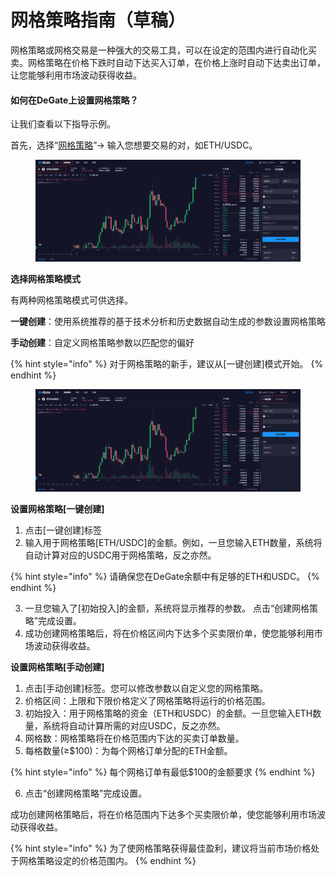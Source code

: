 # 网格策略指南（草稿）

网格策略或网格交易是一种强大的交易工具，可以在设定的范围内进行自动化买卖。网格策略在价格下跌时自动下达买入订单，在价格上涨时自动下达卖出订单，让您能够利用市场波动获得收益。

#### 如何在DeGate上设置网格策略？&#x20;

让我们查看以下指导示例。&#x20;

首先，选择“[网格策略](https://app.degate.com/grid/USDC/ETH)”-> 输入您想要交易的对，如ETH/USDC。

<figure><img src="../.gitbook/assets/截屏2024-02-17 17.23.22.png" alt=""><figcaption></figcaption></figure>

**选择网格策略模式**&#x20;

有两种网格策略模式可供选择。

**一键创建**：使用系统推荐的基于技术分析和历史数据自动生成的参数设置网格策略&#x20;

**手动创建**：自定义网格策略参数以匹配您的偏好&#x20;

{% hint style="info" %}
对于网格策略的新手，建议从\[一键创建]模式开始。
{% endhint %}

<figure><img src="../.gitbook/assets/截屏2024-02-17 17.26.47.png" alt=""><figcaption></figcaption></figure>

**设置网格策略\[一键创建]**&#x20;

1. 点击\[一键创建]标签&#x20;
2. 输入用于网格策略\[ETH/USDC]的金额。例如，一旦您输入ETH数量，系统将自动计算对应的USDC用于网格策略，反之亦然。&#x20;

{% hint style="info" %}
请确保您在DeGate余额中有足够的ETH和USDC。
{% endhint %}

3. 一旦您输入了\[初始投入]的金额，系统将显示推荐的参数。 点击“创建网格策略”完成设置。
4. 成功创建网格策略后，将在价格区间内下达多个买卖限价单，使您能够利用市场波动获得收益。



**设置网格策略\[手动创建]**&#x20;

1. 点击\[手动创建]标签。您可以修改参数以自定义您的网格策略。&#x20;
2. 价格区间：上限和下限价格定义了网格策略将运行的价格范围。&#x20;
3. 初始投入：用于网格策略的资金（ETH和USDC）的金额。一旦您输入ETH数量，系统将自动计算所需的对应USDC，反之亦然。&#x20;
4. 网格数：网格策略将在价格范围内下达的买卖订单数量。&#x20;
5. 每格数量(≥$100)：为每个网格订单分配的ETH金额。&#x20;

{% hint style="info" %}
每个网格订单有最低$100的金额要求
{% endhint %}

6. 点击“创建网格策略”完成设置。&#x20;

成功创建网格策略后，将在价格范围内下达多个买卖限价单，使您能够利用市场波动获得收益。

{% hint style="info" %}
为了使网格策略获得最佳盈利，建议将当前市场价格处于网格策略设定的价格范围内。
{% endhint %}
